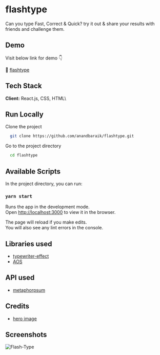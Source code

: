 # flashtype

Can you type Fast, Correct & Quick? try it out & share your results with friends and challenge them.

## Demo

Visit below link for demo 👇

🔗 [flashtype](https://anandbaraik.github.io/flashtype/)

## Tech Stack

**Client:** React.js, CSS, HTML\

## Run Locally

Clone the project

```bash
  git clone https://github.com/anandbaraik/flashtype.git
```

Go to the project directory

```bash
  cd flashtype
```

## Available Scripts

In the project directory, you can run:

### `yarn start`

Runs the app in the development mode.\
Open [http://localhost:3000](http://localhost:3000) to view it in the browser.

The page will reload if you make edits.\
You will also see any lint errors in the console.

## Libraries used

- [typewriter-effect](https://www.npmjs.com/package/typewriter-effect)
- [AOS](https://michalsnik.github.io/aos/)

## API used

- [metaphorpsum](http://metaphorpsum.com/paragraphs/1/8)

## Credits

- [hero image](https://www.pngmart.com/image/tag/flash)

## Screenshots

![Flash-Type](https://user-images.githubusercontent.com/31516195/160248571-6792d91f-7db2-4b16-af08-3f0b010307a8.png)
